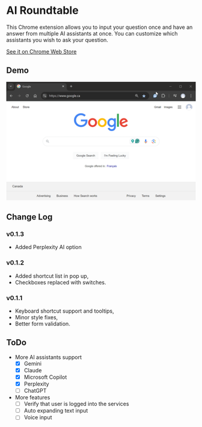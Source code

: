 # AI Roundtable
This Chrome extension allows you to input your question once and have an answer from multiple AI assistants at once. You can customize which assistants you wish to ask your question.

<a target="_blank" href="https://chromewebstore.google.com/detail/ai-roundtable/pldlelgldijcogjpoghbkfiglajppjfc?hl=en-US">See it on Chrome Web Store</a>

## Demo
![Demo](img/demo.gif)


## Change Log
### v0.1.3
- Added Perplexity AI option

### v0.1.2
- Added shortcut list in pop up,
- Checkboxes replaced with switches.

### v0.1.1
- Keyboard shortcut support and tooltips,
- Minor style fixes,
- Better form validation.

## ToDo

- More AI assistants support
  - [x] Gemini
  - [x] Claude
  - [x] Microsoft Copilot
  - [x] Perplexity
  - [ ] ChatGPT
- More features
  - [ ] Verify that user is logged into the services
  - [ ] Auto expanding text input
  - [ ] Voice input
